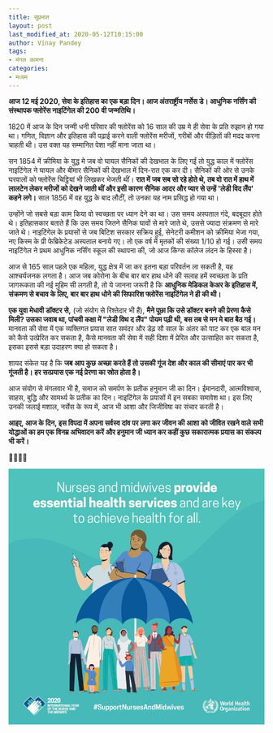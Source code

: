 ```yaml
---
title: सुप्रभात
layout: post
last_modified_at: 2020-05-12T10:15:00
author: Vinay Pandey
tags:
- मंगल कामना
categories:
- मध्यम
---
```

**आज 12 मई 2020, सेवा के इतिहास का एक बड़ा दिन। आज अंतरार्ष्ट्रीय नर्सेस डे। आधुनिक नर्सिंग की संस्थापक फ्लोरेंस नाइटिंगेल की 200 वी जन्मतिथि।**

1820 में आज के दिन जन्मी धनी परिवार की फ्लोरेंस को 16 साल की उम्र मे ही सेवा के प्रति रुझान हो गया था।  गणित, विज्ञान और इतिहास की पढ़ाई करने वाली फ्लोरेंस मरीजों, गरीबों और पीड़ितों की मदद करना चाहती थी। उस वक्त यह सम्मानित पेशा नहीं माना जाता था।

सन 1854 में  क्रीमिया के युद्ध मे  जब वो घायल सैनिकों की देखभाल के लिए गईं तो युद्ध काल में फ्लोरेंस नाइटिंगेल ने घायल और बीमार सैनिकों की देखभाल में दिन-रात एक कर दी।  सैनिकों की ओर से उनके घरवालों को फ्लोरेंस चिट्ठियां भी लिखकर भेजती थीं। **रात में जब सब सो रहे होते थे, तब वो रात में हाथ में लालटेन लेकर मरीजों को देखने जाती थीं और इसी कारण सैनिक आदर और प्यार से उन्हें 'लेडी विद लैंप' कहने लगे।** साल 1856 में वह युद्ध के बाद लौटीं, तो उनका यह नाम प्रसिद्ध हो गया था।

उन्होंने जो सबसे बड़ा काम किया वो स्वच्छता पर ध्यान देने का था। उस समय अस्पताल गंदे, बदबूदार होते थे। इतिहासकार बताते हैं कि उस समय जितने सैनिक घावों से मारे जाते थे, उससे ज्यादा संक्रमण से मारे जाते थे। नाइटिंगेल के प्रयासों से जब बिटिश सरकार सक्रिय हुई, सेनेटरी कमीशन को क्रीमिया भेजा गया, नए किस्म के प्री फेब्रिकेटेड अस्पताल बनाये गए। तो एक वर्ष में मृतकों की संख्या 1/10 हो गई। उसी समय नाइटिंगेल ने प्रथम आधुनिक नर्सिंग स्कूल की स्थापना की, जो आज किंग्स कॉलेज लंदन के हिस्सा है। 

आज से 165 साल पहले एक महिला, युद्ध क्षेत्र में जा कर इतना बड़ा परिवर्तन ला सकती है, यह आश्चर्यजनक लगता है। आज जब  कोरोना के बीच बार बार हाथ धोने की सलाह हमें स्वच्छता के प्रति जागरूकता की नई मुहिम सी लगती है, तो ये जानना जरूरी है कि **आधुनिक मेडिकल केअर के इतिहास में, संक्रमण से बचाव के लिए, बार बार हाथ धोने की सिफारिश फ्लोरेंस नाइटिंगेल ने ही की थी।**

**एक युवा मेधावी डॉक्टर से,** (जो संयोग से रिश्तेदार भी हैं), **मैने पूछा कि उसे डॉक्टर बनने की प्रेरणा कैसे मिली? उसका जवाब था, पांचवी कक्षा में "लेडी विथ द लैंप" पोयम पढ़ी थी, बस तब से मन मे बात बैठ गई।** मानवता की सेवा में एक व्यक्तिगत प्रयास सात समंदर और डेढ़ सौ साल के अंतर को पाट कर एक बाल मन को कैसे उत्प्रेरित कर सकता है, कैसे मानवता की सेवा में सही दिशा में प्रेरित और उत्साहित कर सकता है, इसका इससे बड़ा उदाहरण क्या हो सकता है। 

शायद संकेत यह है कि **जब आप कुछ अच्छा करते हैं तो उसकी गूंज देश और काल की सीमाएं पार कर भी गूंजती है। हर सत्प्रयास एक नई प्रेरणा का स्रोत होता है।**

आज संयोग से मंगलवार भी है, समाज को समर्पण के प्रतीक हनुमान जी का दिन। ईमानदारी, आत्मविश्वास, साहस, बुद्धि और सामर्थ्य के प्रतीक का दिन। नाइटिंगेल के प्रयासों में इन सबका समावेश था। इस लिए उनकी जलाई मशाल, नर्सेस के रूप में, आज भी आशा और जिजीविषा का संचार करती है। 

**आइए, आज के दिन, इस विपदा में अपना सर्वस्व दांव पर लगा कर जीवन की आशा को जीवित रखने वाले सभी योद्धाओं का हम एक विनम्र अभिवादन करें और  हनुमान जी ध्यान कर कहीं कुछ सकारात्मक प्रयास का संकल्प भी करें।**

🙏🌷🌷🙏


![IMG-20200512-WA0005.jpg](/images/IMG-20200512-WA0005.jpg)

